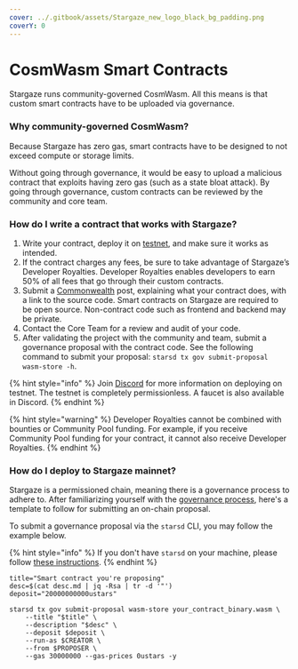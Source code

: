 ```yaml
---
cover: ../.gitbook/assets/Stargaze_new_logo_black_bg_padding.png
coverY: 0
---
```


# CosmWasm Smart Contracts

Stargaze runs community-governed CosmWasm. All this means is that custom smart contracts have to be uploaded via governance.

### Why community-governed CosmWasm?

Because Stargaze has zero gas, smart contracts have to be designed to not exceed compute or storage limits.&#x20;

Without going through governance, it would be easy to upload a malicious contract that exploits having zero gas (such as a state bloat attack). By going through governance, custom contracts can be reviewed by the community and core team.

### How do I write a contract that works with Stargaze?

1. Write your contract, deploy it on [testnet](https://testnet.publicawesome.dev/marketplace), and make sure it works as intended.
2. If the contract charges any fees, be sure to take advantage of Stargaze’s Developer Royalties. Developer Royalties enables developers to earn 50% of all fees that go through their custom contracts.
3. Submit a [Commonwealth](https://gov.stargaze.zone) post, explaining what your contract does, with a link to the source code. Smart contracts on Stargaze are required to be open source. Non-contract code such as frontend and backend may be private.
4. Contact the Core Team for a review and audit of your code.
5. After validating the project with the community and team, submit a governance proposal with the contract code. See the following command to submit your proposal: `starsd tx gov submit-proposal wasm-store -h`.

{% hint style="info" %}
Join [Discord](https://discord.gg/stargaze) for more information on deploying on testnet. The testnet is completely permissionless. A faucet is also available in Discord.
{% endhint %}

{% hint style="warning" %}
Developer Royalties cannot be combined with bounties or Community Pool funding. For example, if you receive Community Pool funding for your contract, it cannot also receive Developer Royalties.
{% endhint %}

### How do I deploy to Stargaze mainnet?

Stargaze is a permissioned chain, meaning there is a governance process to adhere to. After familiarizing yourself with the [governance process](../governance/protocol-governance "mention"), here's a template to follow for submitting an on-chain proposal.

To submit a governance proposal via the `starsd` CLI, you may follow the example below.

{% hint style="info" %}
If you don't have `starsd` on your machine, please follow [these instructions](../nodes-and-validators/getting-setup "mention").
{% endhint %}

```shell
title="Smart contract you're proposing"
desc=$(cat desc.md | jq -Rsa | tr -d '"')
deposit="20000000000ustars"

starsd tx gov submit-proposal wasm-store your_contract_binary.wasm \
    --title "$title" \
    --description "$desc" \
    --deposit $deposit \
    --run-as $CREATOR \
    --from $PROPOSER \
    --gas 30000000 --gas-prices 0ustars -y
```
